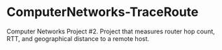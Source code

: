 # ComputerNetworks-TraceRoute
Computer Networks Project #2. Project that measures router hop count, RTT, and geographical distance to a remote host.
